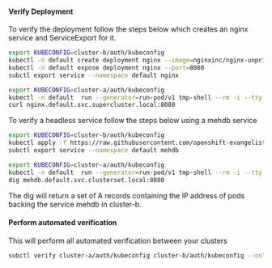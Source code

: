 #### Verify Deployment

To verify the deployment follow the steps below which creates an nginx service and
ServiceExport for it.

```bash
export KUBECONFIG=cluster-b/auth/kubeconfig
kubectl -n default create deployment nginx --image=nginxinc/nginx-unprivileged:stable-alpine
kubectl -n default expose deployment nginx --port=8080
subctl export service --namespace default nginx
```

```bash
export KUBECONFIG=cluster-a/auth/kubeconfig
kubectl -n default  run --generator=run-pod/v1 tmp-shell --rm -i --tty --image quay.io/submariner/nettest -- /bin/bash
curl nginx.default.svc.supercluster.local:8080
```

To verify a headless service follow the steps below using a mehdb service

```bash
export KUBECONFIG=cluster-b/auth/kubeconfig
kubectl apply -f https://raw.githubusercontent.com/openshift-evangelists/mehdb/master/app.yaml
subctl export service --namespace default mehdb
```

```bash
export KUBECONFIG=cluster-a/auth/kubeconfig
kubectl -n default  run --generator=run-pod/v1 tmp-shell --rm -i --tty --image quay.io/submariner/nettest -- /bin/bash
dig mehdb.default.svc.clusterset.local:8080
```

The dig will return a set of A records containing the IP address of pods backing the service mehdb in cluster-b.

#### Perform automated verification

This will perform all automated verification between your clusters

```bash
subctl verify cluster-a/auth/kubeconfig cluster-b/auth/kubeconfig --only service-discovery,connectivity --verbose
```
